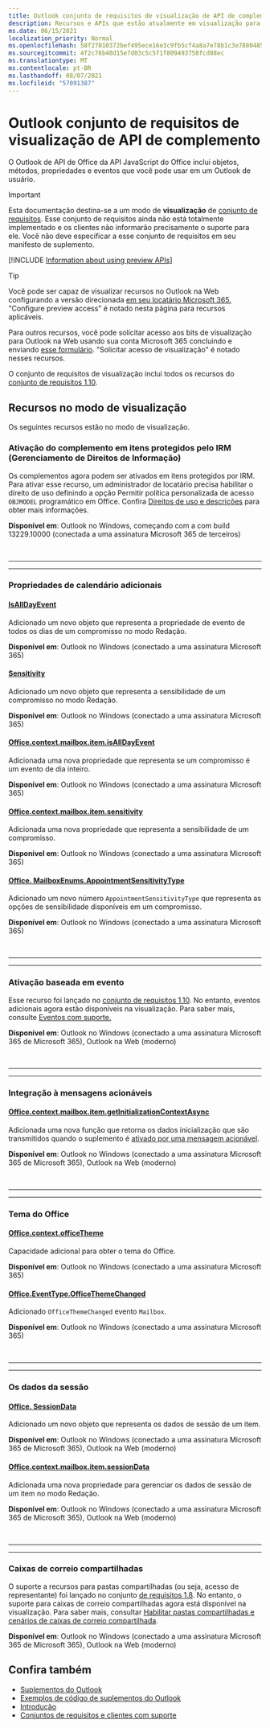 ```yaml
---
title: Outlook conjunto de requisitos de visualização de API de complemento
description: Recursos e APIs que estão atualmente em visualização para Outlook de complementos.
ms.date: 06/15/2021
localization_priority: Normal
ms.openlocfilehash: 58f27010372bef495ece16e3c9fb5cf4a8a7e78b1c3e7880485367ec6f954f63
ms.sourcegitcommit: 4f2c76b48d15e7d03c5c5f1f809493758fcd88ec
ms.translationtype: MT
ms.contentlocale: pt-BR
ms.lasthandoff: 08/07/2021
ms.locfileid: "57091387"
---
```

# <a name="outlook-add-in-api-preview-requirement-set"></a>Outlook conjunto de requisitos de visualização de API de complemento

O Outlook de API de Office da API JavaScript do Office inclui objetos, métodos, propriedades e eventos que você pode usar em um Outlook de usuário.

> [!IMPORTANT]
> Esta documentação destina-se a um modo de **visualização** de [conjunto de requisitos](../../requirement-sets/outlook-api-requirement-sets.md). Esse conjunto de requisitos ainda não está totalmente implementado e os clientes não informarão precisamente o suporte para ele. Você não deve especificar a esse conjunto de requisitos em seu manifesto de suplemento.

[!INCLUDE [Information about using preview APIs](../../../includes/using-preview-apis-host.md)]

> [!TIP]
> Você pode ser capaz de visualizar recursos no Outlook na Web configurando a versão direcionada [em seu locatário Microsoft 365.](/microsoft-365/admin/manage/release-options-in-office-365?view=o365-worldwide&preserve-view=true#set-up-the-release-option-in-the-admin-center) "Configure preview access" é notado nesta página para recursos aplicáveis.
>
> Para outros recursos, você pode solicitar acesso aos bits de visualização para Outlook na Web usando sua conta Microsoft 365 concluindo e enviando [esse formulário](https://aka.ms/OWAPreview). "Solicitar acesso de visualização" é notado nesses recursos.

O conjunto de requisitos de visualização inclui todos os recursos do [conjunto de requisitos 1.10](../requirement-set-1.10/outlook-requirement-set-1.10.md).

## <a name="features-in-preview"></a>Recursos no modo de visualização

Os seguintes recursos estão no modo de visualização.

### <a name="add-in-activation-on-items-protected-by-information-rights-management-irm"></a>Ativação do complemento em itens protegidos pelo IRM (Gerenciamento de Direitos de Informação)

Os complementos agora podem ser ativados em itens protegidos por IRM. Para ativar esse recurso, um administrador de locatário precisa habilitar o direito de uso definindo a opção Permitir política personalizada de acesso `OBJMODEL` programático em  Office. Confira [Direitos de uso e descrições](/azure/information-protection/configure-usage-rights#usage-rights-and-descriptions) para obter mais informações.

**Disponível em**: Outlook no Windows, começando com a com build 13229.10000 (conectada a uma assinatura Microsoft 365 de terceiros)

<br>

---

---

### <a name="additional-calendar-properties"></a>Propriedades de calendário adicionais

#### <a name="isalldayevent"></a>[IsAllDayEvent](/javascript/api/outlook/office.isalldayevent?view=outlook-js-preview&preserve-view=true)

Adicionado um novo objeto que representa a propriedade de evento de todos os dias de um compromisso no modo Redação.

**Disponível em**: Outlook no Windows (conectado a uma assinatura Microsoft 365)

#### <a name="sensitivity"></a>[Sensitivity](/javascript/api/outlook/office.sensitivity?view=outlook-js-preview&preserve-view=true)

Adicionado um novo objeto que representa a sensibilidade de um compromisso no modo Redação.

**Disponível em**: Outlook no Windows (conectado a uma assinatura Microsoft 365)

#### <a name="officecontextmailboxitemisalldayevent"></a>[Office.context.mailbox.item.isAllDayEvent](office.context.mailbox.item.md#properties)

Adicionada uma nova propriedade que representa se um compromisso é um evento de dia inteiro.

**Disponível em**: Outlook no Windows (conectado a uma assinatura Microsoft 365)

#### <a name="officecontextmailboxitemsensitivity"></a>[Office.context.mailbox.item.sensitivity](office.context.mailbox.item.md#properties)

Adicionada uma nova propriedade que representa a sensibilidade de um compromisso.

**Disponível em**: Outlook no Windows (conectado a uma assinatura Microsoft 365)

#### <a name="officemailboxenumsappointmentsensitivitytype"></a>[Office. MailboxEnums.AppointmentSensitivityType](/javascript/api/outlook/office.mailboxenums.appointmentsensitivitytype?view=outlook-js-preview&preserve-view=true)

Adicionado um novo número `AppointmentSensitivityType` que representa as opções de sensibilidade disponíveis em um compromisso.

**Disponível em**: Outlook no Windows (conectado a uma assinatura Microsoft 365)

<br>

---

---

### <a name="event-based-activation"></a>Ativação baseada em evento

Esse recurso foi lançado no [conjunto de requisitos 1.10](../requirement-set-1.10/outlook-requirement-set-1.10.md). No entanto, eventos adicionais agora estão disponíveis na visualização. Para saber mais, consulte [Eventos com suporte.](../../../outlook/autolaunch.md#supported-events)

**Disponível em**: Outlook no Windows (conectado a uma assinatura Microsoft 365 de Microsoft 365), Outlook na Web (moderno)

<br>

---

---

### <a name="integration-with-actionable-messages"></a>Integração à mensagens acionáveis

#### <a name="officecontextmailboxitemgetinitializationcontextasync"></a>[Office.context.mailbox.item.getInitializationContextAsync](office.context.mailbox.item.md#methods)

Adicionada uma nova função que retorna os dados inicialização que são transmitidos quando o suplemento é [ativado por uma mensagem acionável](/outlook/actionable-messages/invoke-add-in-from-actionable-message).

**Disponível em**: Outlook no Windows (conectado a uma assinatura Microsoft 365 de Microsoft 365), Outlook na Web (moderno)

<br>

---

---

### <a name="office-theme"></a>Tema do Office

#### <a name="officecontextofficetheme"></a>[Office.context.officeTheme](/javascript/api/office/office.context#officeTheme)

Capacidade adicional para obter o tema do Office.

**Disponível em**: Outlook no Windows (conectado a uma assinatura Microsoft 365)

#### <a name="officeeventtypeofficethemechanged"></a>[Office.EventType.OfficeThemeChanged](/javascript/api/office/office.eventtype)

Adicionado `OfficeThemeChanged` evento `Mailbox`.

**Disponível em**: Outlook no Windows (conectado a uma assinatura Microsoft 365)

<br>

---

---

### <a name="session-data"></a>Os dados da sessão

#### <a name="officesessiondata"></a>[Office. SessionData](/javascript/api/outlook/office.sessiondata)

Adicionado um novo objeto que representa os dados de sessão de um item.

**Disponível em**: Outlook no Windows (conectado a uma assinatura Microsoft 365 de Microsoft 365), Outlook na Web (moderno)

#### <a name="officecontextmailboxitemsessiondata"></a>[Office.context.mailbox.item.sessionData](office.context.mailbox.item.md#properties)

Adicionada uma nova propriedade para gerenciar os dados de sessão de um item no modo Redação.

**Disponível em**: Outlook no Windows (conectado a uma assinatura Microsoft 365 de Microsoft 365), Outlook na Web (moderno)

<br>

---

---

### <a name="shared-mailboxes"></a>Caixas de correio compartilhadas

O suporte a recursos para pastas compartilhadas (ou seja, acesso de representante) foi lançado no conjunto [de requisitos 1.8](../requirement-set-1.8/outlook-requirement-set-1.8.md). No entanto, o suporte para caixas de correio compartilhadas agora está disponível na visualização. Para saber mais, consultar [Habilitar pastas compartilhadas e cenários de caixas de correio compartilhada](../../../outlook/delegate-access.md).

**Disponível em**: Outlook no Windows (conectado a uma assinatura Microsoft 365 de Microsoft 365), Outlook na Web (moderno)

## <a name="see-also"></a>Confira também

- [Suplementos do Outlook](../../../outlook/outlook-add-ins-overview.md)
- [Exemplos de código de suplementos do Outlook](https://developer.microsoft.com/outlook/gallery/?filterBy=Outlook,Samples,Add-ins)
- [Introdução](../../../quickstarts/outlook-quickstart.md)
- [Conjuntos de requisitos e clientes com suporte](../../requirement-sets/outlook-api-requirement-sets.md)
